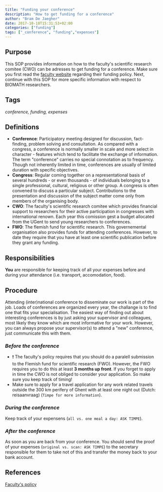 ```yaml
---
title: "Funding your conference"
description: "How to get funding for a conference"
author: "Bram De Jaegher"
date: 2017-10-18T15:31:53+02:00
categories: ["funding"]
tags: ["_conference", "funding","expenses"]
---
```


<!---
# Copyright (c) 2017 by BIOMATH, Ghent University. All Rights Reserved.
-->

## Purpose
This SOP provides information on how to the faculty's scientific research comitee (CWO) can be adresses to get funding for a conference. Make sure you first read the [faculty website](https://www.ugent.be/bw/en/for-employees/research/funding/types/conference-expenses.htm) regarding their funding policy. Next, continue with this SOP for more specific information with respect to BIOMATH researchers.

## Tags
_conference, funding, expenses_

## Definitions
* __Conference__: Participatory meeting designed for discussion, fact-finding, problem solving and consultation. As compared with a congress, a conference is normally smaller in scale and more select in character - features which tend to facilitate the exchange of information. The term "conference" carries no special connotation as to frequency. Though not inherently limited in time, conferences are usually of limited duration with specific objectives.
* __Congress__: Regular coming together on a representational basis of several hundreds - or even thousands - of individuals belonging to a single professional, cultural, religious or other group. A congress is often convened to discuss a particular subject. Contributions to the presentation and discussion of the subject matter come only from members of the organising body. 
* __CWO__: The faculty's scientific research comitee which provides financial support to researchers for their active participation in congresses with international renown. Each year this comission gest a budget allocated from the UGent to send young researchers to conferences. 
* __FWO__: The flemish fund for scientific research. This governemental organisation also provides funds for attending conferences. However, to date they require that you have at least one scientific publication before they grant any funding.

## Responsibilities
__You__ are responsible for keeping track of all your expenses before and during your attendance (i.e. transport, accomodation, food).

## Procedure
Attending (inter)national conference to disseminate our work is part of the job. Loads of conferences are organized every year, the challange is to find one that fits your specialisation. The easiest way of finding out about interesting conferences is by just asking your supervisor and colleagues, most likely they know which are most informative for your work. However, you can always propose your supervisor(s) to attend a "new" conference, just communicate this with them. 

### _Before the conference_
* :exclamation: The faculty's policy requires that you should do a paralell submission to the Flemish fund for scientific research (FWO). However, the FWO requires you to do this at least __3 months up front__. If you forget to apply in time the CWO is not obliged to consider your application. So make sure you keep track of timing!
* Make sure to apply for a travel application for any work related travels outside the 300 km perifery of Ghent with at least one night out (Dutch: reisaanvraag) (`Timpe for more information`).

### _During the conference_
Keep track of your expensens (`all vs. one meal a day: ASK TIMPE`).

### _After the conference_
As soon as you are back from your conference. You should send the proof of your expenses (`original vs. scan: ASK TIMPE`) to the secretary responsible for them to take not of this and transfer the money back to your bank account. 

## References
[Faculty's policy](https://www.ugent.be/bw/en/for-employees/research/funding/types/conference-expenses.htm)
